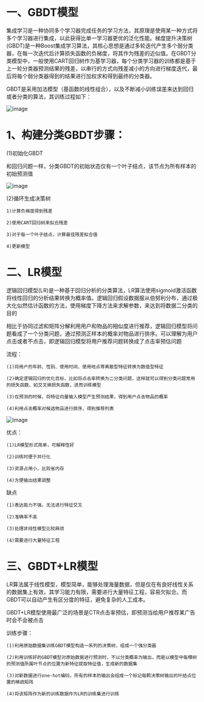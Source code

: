 # 一、GBDT模型

集成学习是一种协同多个学习器完成任务的学习方法，其原理是使用某一种方式将多个学习器进行集成，以此获得比单一学习器更优的泛化性能。梯度提升决策树(GBDT)是一种Boost集成学习算法，其核心思想是通过多轮迭代产生多个弱分类器，在每一次迭代后计算损失函数的负梯度，将其作为残差的近似值。在GBDT分类模型中，一般使用CART回归树作为基学习器，每个分类学习器的训练都是基于上一轮分类器预测结果的残差，以串行的方式向残差减小的方向进行梯度迭代，最后将每个弱分类器得到的结果进行加权求和得到最终的分类器。

GBDT是采用加法模型（基函数的线性组合），以及不断减小训练误差来达到回归或者分类的算法，其训练过程如下：
    
![image](https://user-images.githubusercontent.com/93982957/146362271-078b8330-133b-4ee6-9bd3-1d301ae27031.png)

# 1、构建分类GBDT步骤：

(1)初始化GBDT

和回归问题一样，分类GBDT的初始状态仅有一个叶子结点，该节点为所有样本的初始预测值

![image](https://user-images.githubusercontent.com/93982957/146362817-d8b5958d-2761-4b93-b50d-5bc7b2aa970c.png)

(2)循环生成决策树

    1)计算负梯度得到残差
    
    2)使用CART回归树来拟合残差
    
    3)对于每一个叶子结点，计算最佳残差拟合值
    
    4)更新模型
    
# 二、LR模型

逻辑回归模型(LR)是一种基于回归分析的分类算法，LR算法使用sigmoid激活函数将线性回归的分析结果转换为概率值。逻辑回归假设数据服从伯努利分布，通过极大化似然估计函数的方法，使用梯度下降方法来求解参数，来达到将数据二分类的目的

相比于协同过滤和矩阵分解利用用户和物品的相似度进行推荐，逻辑回归模型将问题看成了一个分类问题，通过预测正样本的概率对物品进行排序。可以理解为用户点击或者不点击，即逻辑回归模型将用户推荐问题转换成了点击率预估问题

流程：

    (1)将用户的年龄、性别、使用时间、使用地点等离散型特征转换为数值型特征
    
    (2)确定逻辑回归的优化目标，比如将点击率转换为二分类问题，这样就可以得到分类问题常用的损失函数，如交叉熵损失函数，进而训练模型
    
    (3)在预测的时候，将特征向量输入模型产生预测结果，得到用户点击物品的概率
    
    (4)利用点击概率对候选物品进行排序，得到推荐列表
    
![image](https://user-images.githubusercontent.com/93982957/146364155-4107c9c2-b5fc-411d-982d-efae1b612e51.png)

优点：

    (1)LR模型形式简单，可解释性好
    
    (2)训练时便于并行化
    
    (3)资源占用小，比较省内存
    
    (4)方便输出结果调整
    
缺点

    (1)表达能力不强，无法进行特征交叉
    
    (2)准确率不高
    
    (3)处理非线性模型比较麻烦
    
    (4)需要进行大量特征工程
    
# 三、GBDT+LR模型

LR算法属于线性模型，模型简单，能够处理海量数据，但是仅在有良好线性关系的数据集上有效，其学习能力有限，需要进行大量特征工程，容易欠拟合。而GBDT可以自动产生有区分度的特征，避免复杂的人工成本。

GBDT+LR模型使用最广泛的场景是CTR点击率预估，即预测当给用户推荐某广告时会不会被点击

训练步骤：

    (1)利用原始数据集训练GBDT模型构造一系列的决策树，组成一个强分类器
    
    (2)利用训练好的GBDT模型对原始数据进行预测时，不以分类概率为输出，而是以模型中每棵树的预测值所属叶节点的位置为新特征提取特征值，生成新的数据集
    
    (3)对新数据进行one-hot编码，所有的样本的输出会组成一个标记每颗决策树输出的叶结点位置的稀疏矩阵
    
    (4)将该矩阵作为新的训练数据作为LR的训练集进行训练
    
